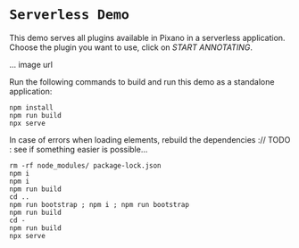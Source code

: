 # `Serverless Demo`

This demo serves all plugins available in Pixano in a serverless application. Choose the plugin you want to use, click on _START ANNOTATING_.

... image url

Run the following commands to build and run this demo as a standalone application:

```
npm install
npm run build
npx serve
```

In case of errors when loading elements, rebuild the dependencies :// TODO : see if something easier is possible...
```
rm -rf node_modules/ package-lock.json
npm i
npm i
npm run build
cd ..
npm run bootstrap ; npm i ; npm run bootstrap
npm run build
cd -
npm run build
npx serve
```
